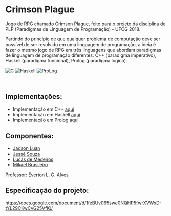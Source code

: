# Crimson Plague 

Jogo de RPG chamado Crimson Plague, feito para o projeto da disciplina de PLP (Paradigmas de Linguagem de Programação) - UFCG 2018.

Partindo do princípio de que qualquer problema de computação deve ser possível de ser resolvido em uma linguagem de programação, a ideia é fazer o mesmo jogo de RPG em três linguagens que abordam paradigmas de linguagem de programação diferentes: C++ (paradigma imperativo), Haskell (paradigma funcional), Prolog (paradigma lógico).
  
![C](https://img.shields.io/badge/C%2B%2B-Done-blue.svg) ![Haskell](https://img.shields.io/badge/Haskell-Done-%23FE2E2E.svg) ![ProLog](https://img.shields.io/badge/Prolog-In%20Process-%2301DF01.svg)

<br>  

## Implementações:
- Implementação em C++ [aqui](https://github.com/LukeHxH/crimson-plague/tree/master/cpp)
- Implementação em Haskell [aqui](https://github.com/LukeHxH/crimson-plague/tree/master/hs)
- Implementação em Prolog [aqui](https://github.com/LukeHxH/crimson-plague/tree/master/pl)

## Componentes:
- [Jadson Luan](https://github.com/jadsonluan)
- [Jessé Souza](https://github.com/jessesouza21)
- [Lucas de Medeiros](https://github.com/LukeHxH)
- [Mikael Brasileiro](https://github.com/Mikaelbfaa)

Professor: Éverton L. G. Alves

## Especificação do projeto:

https://docs.google.com/document/d/1feBUv065swe0NQHP5fwrXVWxD-tYL29CKwCvG25VflQ/
